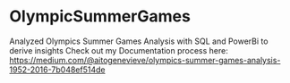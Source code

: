 # OlympicSummerGames
Analyzed Olympics Summer Games Analysis with SQL and PowerBi to derive insights
Check out my Documentation process here: https://medium.com/@aitogenevieve/olympics-summer-games-analysis-1952-2016-7b048ef514de
